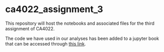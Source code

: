 # ca4022_assignment_3
This repository will host the notebooks and associated files for the third assignment of CA4022.

The code we have used in our analyses has been added to a jupyter book that can be accessed through [this link](https://scummins00.github.io/ca4022_assignment_3/introduction.html). 